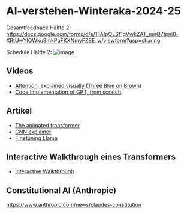 # AI-verstehen-Winteraka-2024-25
Gesamtfeedback Hälfte 2: https://docs.google.com/forms/d/e/1FAIpQLSf1gVwkZAT_mnQ7tpni0-XRtUwYlQWku9mkPuFKXNmyFZSE_w/viewform?usp=sharing

Schedule Hälfte 2:
![image](https://github.com/user-attachments/assets/c83f013c-9076-478b-8a41-16da1c2c7051)




## Videos

- [Attention, explained visually (Three Blue on Brown)](https://www.youtube.com/watch?v=eMlx5fFNoYc&t=269s)
- [Code Implementation of GPT, from scratch](https://www.youtube.com/watch?v=kCc8FmEb1nY)

## Artikel

- [The animated transformer](https://prvnsmpth.github.io/animated-transformer/)
- [CNN explainer](https://cs231n.github.io/convolutional-networks/)
- [Finetuning Llama](https://www.datacamp.com/tutorial/llama3-fine-tuning-locally)

## Interactive Walkthrough eines Transformers

- [Interactive Walkthrough](https://bbycroft.net/llm)


## Constitutional AI (Anthropic)
https://www.anthropic.com/news/claudes-constitution
